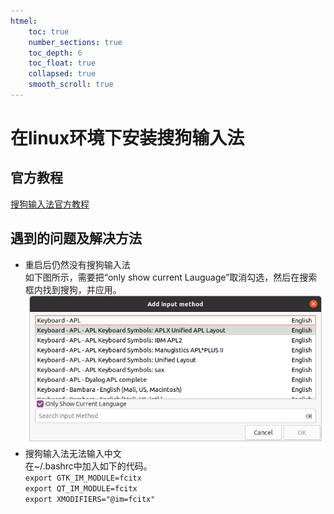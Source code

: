 ```yaml
---  
htmel:  
    toc: true  
    number_sections: true  
    toc_depth: 6  
    toc_float: true  
    collapsed: true  
    smooth_scroll: true  
---
```

<!-- @import "[TOC]" {cmd="toc" depthFrom=1 depthTo=6 orderedList=false} -->
# 在linux环境下安装搜狗输入法  
## 官方教程  
[搜狗输入法官方教程](https://shurufa.sogou.com/linux/guide)  
## 遇到的问题及解决方法  
- 重启后仍然没有搜狗输入法  
如下图所示，需要把“only show current Lauguage”取消勾选，然后在搜索框内找到搜狗，并应用。  
![fcitx未应用搜狗](../image/sougou1.png)  
- 搜狗输入法无法输入中文  
在~/.bashrc中加入如下的代码。  
`export GTK_IM_MODULE=fcitx`  
`export QT_IM_MODULE=fcitx`  
`export XMODIFIERS="@im=fcitx"`